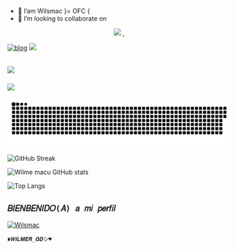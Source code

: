 - 🤩 I’am Wilsmac }= OFC {
- 💞️ I’m looking to collaborate on

<p align="center"> 
<a href="https://github.com/Wilsmac"><img src="http://readme-typing-svg.herokuapp.com?font=mono&size=17&duration=4000&color=[00FFFF]&center=falso&vCenter=falso&lines=𝑾𝑰𝒔𝒎𝒂𝒄♥︎++;Hola+soy+𝑾𝒊𝒍𝒎𝒆𝒓_𝑴𝒂𝒄𝒖𝑶𝑭𝑪+𝒖𝒏+𝒈𝒖𝒔𝒕𝒐+🥀.+𝐋𝐨𝐯𝐞" height="100px"></a> ,
</p>
 
[![blog](https://img.shields.io/badge/Mi-YouTube-FF0000?style=for-the-badge&logo=youtube&logoColor=white)](https://youtube.com/@WiLsMac) <a href="https://instagram.com/cmwilmer4?igshid=ZDdkNTZiNTM%3D">
<img src="https://img.shields.io/badge/mi-Instagram-E4405F?style=for-the-badge&logo=instagram&logoColor=white">
</a> 

<a href="https://replit.com/github/Wilsmac"> <img src="https://media0.giphy.com/media/lMwu8EJAnv9kmn51KQ/giphy.gif" height="40px"></a>
------------------


<!---
Wilsmac/Wilsmac is a ✨ special ✨ repository because its `README.md` (this file) appears on your GitHub profile.
You can click the Preview link to take a look at your changes.
--->

<img src="https://camo.githubusercontent.com/b9ce572578ce01213bcad5bb5927bdd6cb54f27b66c33e8251c28ba3583419dc/68747470733a2f2f63617073756c652d72656e6465722e76657263656c2e6170702f6170693f747970653d776176696e6726636f6c6f723d424135324636266865696768743d3132302673656374696f6e3d666f6f746572" height=",55px">
</p>  

<img 
src="https://raw.githubusercontent.com/CompetitiveLin/Snake-in-Contribution-Grid/output/github-contribution-grid-snake.svg" height=",45px">


<!---
### 📊 my stats :
--->
![GitHub Streak](https://streak-stats.demolab.com?user=Wilsmac&theme=dark&border=000000ED) 


![Wilme macu GitHub stats](https://github-readme-stats.vercel.app/api?username=Wilsmac&show_icons=true&theme=radical)

![Top Langs](https://github-readme-stats.vercel.app/api/top-langs/?username=Wilsmac&hide_progress=true)


## `𝐵𝐼𝐸𝑁𝐵𝐸𝑁𝐼𝐷𝑂(𝐴) 𝑎 𝑚𝑖 𝑝𝑒𝑟𝑓𝑖𝑙 ` 
<a href="https://github.com/Wilsmac"><img src="https://github.com/Wilsmac.png" width="250" height="250" alt="Wilsmac"/></a>
  
`❥︎𝑾𝑰𝑳𝑴𝑬𝑹_𝑮𝑫シ︎♥︎`


 
